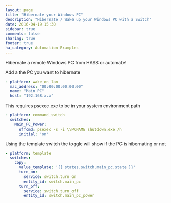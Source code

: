 ```yaml
---
layout: page
title: "Hibernate your Windows PC"
description: "Hibernate / Wake up your Windows PC with a Switch"
date: 2016-04-19 15:30
sidebar: true
comments: false
sharing: true
footer: true
ha_category: Automation Examples
---
```


Hibernate a remote Windows PC from HASS or automate!

Add a the PC you want to hibernate

```yaml
- platform: wake_on_lan
  mac_address: "00:00:00:00:00:00"
  name: "Main PC"
  host: "192.168.x.x"
```

This requires psexec.exe to be in your system environment path

```yaml
- platform: command_switch
  switches:
    Main_PC_Power:
      offcmd: psexec -s -i \\PCNAME shutdown.exe /h
      initial: 'on'
```

Using the template switch the toggle will show if the PC is hibernating or not

```yaml
- platform: template
  switches:
    copy:
      value_template: '{{ states.switch.main_pc.state }}'
      turn_on:
        service: switch.turn_on
        entity_id: switch.main_pc
      turn_off:
        service: switch.turn_off
        entity_id: switch.main_pc_power
```
